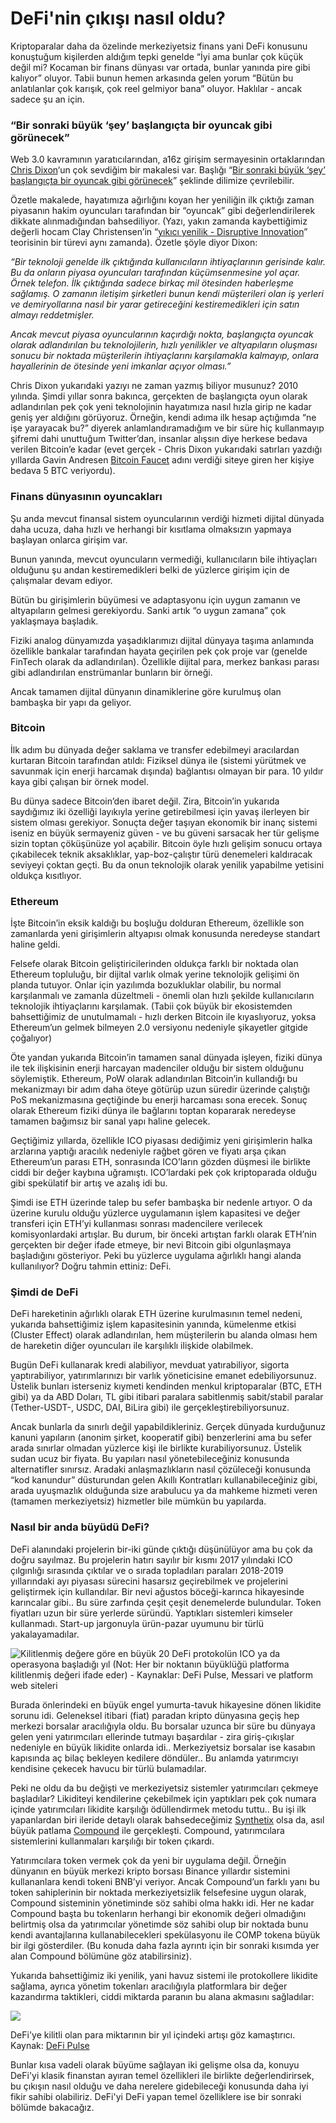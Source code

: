 # DeFi'nin çıkışı nasıl oldu?

Kriptoparalar daha da özelinde merkeziyetsiz finans yani DeFi konusunu konuştuğum kişilerden aldığım tepki genelde “İyi ama bunlar çok küçük değil mi? Kocaman bir finans dünyası var ortada, bunlar yanında pire gibi kalıyor” oluyor. Tabii bunun hemen arkasında gelen yorum “Bütün bu anlatılanlar çok karışık, çok reel gelmiyor bana” oluyor. Haklılar - ancak sadece şu an için.

### “Bir sonraki büyük ‘şey’ başlangıçta bir oyuncak gibi görünecek”

Web 3.0 kavramının yaratıcılarından, a16z girişim sermayesinin ortaklarından [Chris Dixon](https://a16z.com/author/chris-dixon/)‘un çok sevdiğim bir makalesi var. Başlığı “[Bir sonraki büyük ‘şey’ başlangıçta bir oyuncak gibi görünecek](https://cdixon.org/2010/01/03/the-next-big-thing-will-start-out-looking-like-a-toy)” şeklinde dilimize çevrilebilir.

Özetle makalede, hayatımıza ağırlığını koyan her yeniliğin ilk çıktığı zaman piyasanın hakim oyuncuları tarafından bir “oyuncak” gibi değerlendirilerek dikkate alınmadığından bahsediliyor. \(Yazı, yakın zamanda kaybettiğimiz değerli hocam Clay Christensen’in “[yıkıcı yenilik - Disruptive Innovation](https://en.wikipedia.org/wiki/Disruptive_innovation)” teorisinin bir türevi aynı zamanda\). Özetle şöyle diyor Dixon:

_“Bir teknoloji genelde ilk çıktığında kullanıcıların ihtiyaçlarının gerisinde kalır. Bu da onların piyasa oyuncuları tarafından küçümsenmesine yol açar. Örnek telefon. İlk çıktığında sadece birkaç mil ötesinden haberleşme sağlamış. O zamanın iletişim şirketleri bunun kendi müşterileri olan iş yerleri ve demiryollarına nasıl bir yarar getireceğini kestiremedikleri için satın almayı reddetmişler._

_Ancak mevcut piyasa oyuncularının kaçırdığı nokta, başlangıçta oyuncak olarak adlandırılan bu teknolojilerin, hızlı yenilikler ve altyapıların oluşması sonucu bir noktada müşterilerin ihtiyaçlarını karşılamakla kalmayıp, onlara hayallerinin de ötesinde yeni imkanlar açıyor olması.”_

Chris Dixon yukarıdaki yazıyı ne zaman yazmış biliyor musunuz? 2010 yılında. Şimdi yıllar sonra bakınca, gerçekten de başlangıçta oyun olarak adlandırılan pek çok yeni teknolojinin hayatımıza nasıl hızla girip ne kadar geniş yer aldığını görüyoruz. Örneğin, kendi adıma ilk hesap açtığımda “ne işe yarayacak bu?” diyerek anlamlandıramadığım ve bir süre hiç kullanmayıp şifremi dahi unuttuğum Twitter’dan, insanlar alışsın diye herkese bedava verilen Bitcoin’e kadar \(evet gerçek - Chris Dixon yukarıdaki satırları yazdığı yıllarda Gavin Andresen [Bitcoin Faucet](https://en.wikipedia.org/wiki/Bitcoin_faucet) adını verdiği siteye giren her kişiye bedava 5 BTC veriyordu\). 

### Finans dünyasının oyuncakları

Şu anda mevcut finansal sistem oyuncularının verdiği hizmeti dijital dünyada daha ucuza, daha hızlı ve herhangi bir kısıtlama olmaksızın yapmaya başlayan onlarca girişim var.

Bunun yanında, mevcut oyuncuların vermediği, kullanıcıların bile ihtiyaçları olduğunu şu andan kestiremedikleri belki de yüzlerce girişim için de çalışmalar devam ediyor.

Bütün bu girişimlerin büyümesi ve adaptasyonu için uygun zamanın ve altyapıların gelmesi gerekiyordu. Sanki artık “o uygun zamana” çok yaklaşmaya başladık.

Fiziki analog dünyamızda yaşadıklarımızı dijital dünyaya taşıma anlamında özellikle bankalar tarafından hayata geçirilen pek çok proje var \(genelde FinTech olarak da adlandırılan\). Özellikle dijital para, merkez bankası parası gibi adlandırılan enstrümanlar bunların bir örneği.

Ancak tamamen dijital dünyanın dinamiklerine göre kurulmuş olan bambaşka bir yapı da geliyor.

### Bitcoin

İlk adım bu dünyada değer saklama ve transfer edebilmeyi aracılardan kurtaran Bitcoin tarafından atıldı: Fiziksel dünya ile \(sistemi yürütmek ve savunmak için enerji harcamak dışında\) bağlantısı olmayan bir para. 10 yıldır kaya gibi çalışan bir örnek model.

Bu dünya sadece Bitcoin’den ibaret değil. Zira, Bitcoin’in yukarıda saydığımız iki özelliği layıkıyla yerine getirebilmesi için yavaş ilerleyen bir sistem olması gerekiyor. Sonuçta değer taşıyan ekonomik bir inanç sistemi iseniz en büyük sermayeniz güven - ve bu güveni sarsacak her tür gelişme sizin toptan çöküşünüze yol açabilir. Bitcoin öyle hızlı gelişim sonucu ortaya çıkabilecek teknik aksaklıklar, yap-boz-çalıştır türü denemeleri kaldıracak seviyeyi çoktan geçti. Bu da onun teknolojik olarak yenilik yapabilme yetisini oldukça kısıtlıyor.

### Ethereum

İşte Bitcoin’in eksik kaldığı bu boşluğu dolduran Ethereum, özellikle son zamanlarda yeni girişimlerin altyapısı olmak konusunda neredeyse standart haline geldi.

Felsefe olarak Bitcoin geliştiricilerinden oldukça farklı bir noktada olan Ethereum topluluğu, bir dijital varlık olmak yerine teknolojik gelişimi ön planda tutuyor. Onlar için yazılımda bozukluklar olabilir, bu normal karşılanmalı ve zamanla düzeltmeli - önemli olan hızlı şekilde kullanıcıların teknolojik ihtiyaçlarını karşılamak. \(Tabii çok büyük bir ekosistemden bahsettiğimiz de unutulmamalı - hızlı derken Bitcoin ile kıyaslıyoruz, yoksa Ethereum’un gelmek bilmeyen 2.0 versiyonu nedeniyle şikayetler gitgide çoğalıyor\)

Öte yandan yukarıda Bitcoin’in tamamen sanal dünyada işleyen, fiziki dünya ile tek ilişkisinin enerji harcayan madenciler olduğu bir sistem olduğunu söylemiştik. Ethereum, PoW olarak adlandırılan Bitcoin’in kullandığı bu mekanizmayı bir adım daha öteye götürüp uzun süredir üzerinde çalıştığı PoS mekanizmasına geçtiğinde bu enerji harcaması sona erecek. Sonuç olarak Ethereum fiziki dünya ile bağlarını toptan kopararak neredeyse tamamen bağımsız bir sanal yapı haline gelecek.

Geçtiğimiz yıllarda, özellikle ICO piyasası dediğimiz yeni girişimlerin halka arzlarına yaptığı aracılık nedeniyle rağbet gören ve fiyatı arşa çıkan Ethereum’un parası ETH, sonrasında ICO’ların gözden düşmesi ile birlikte ciddi bir değer kaybına uğramıştı. ICO’lardaki pek çok kriptoparada olduğu gibi spekülatif bir artış ve azalış idi bu.

Şimdi ise ETH üzerinde talep bu sefer bambaşka bir nedenle artıyor. O da üzerine kurulu olduğu yüzlerce uygulamanın işlem kapasitesi ve değer transferi için ETH’yi kullanması sonrası madencilere verilecek komisyonlardaki artışlar. Bu durum, bir önceki artıştan farklı olarak ETH’nin gerçekten bir değer ifade etmeye, bir nevi Bitcoin gibi olgunlaşmaya başladığını gösteriyor. Peki bu yüzlerce uygulama ağırlıklı hangi alanda kullanılıyor? Doğru tahmin ettiniz: DeFi. 

### Şimdi de DeFi <a id="&#x15F;imdi-de-defi"></a>

DeFi hareketinin ağırlıklı olarak ETH üzerine kurulmasının temel nedeni, yukarıda bahsettiğimiz işlem kapasitesinin yanında, kümelenme etkisi \(Cluster Effect\) olarak adlandırılan, hem müşterilerin bu alanda olması hem de hareketin diğer oyuncuları ile karşılıklı ilişkide olabilmek.

Bugün DeFi kullanarak kredi alabiliyor, mevduat yatırabiliyor, sigorta yaptırabiliyor, yatırımlarınızı bir varlık yöneticisine emanet edebiliyorsunuz. Üstelik bunları isterseniz kıymeti kendinden menkul kriptoparalar \(BTC, ETH gibi\) ya da ABD Doları, TL gibi itibari paralara sabitlenmiş sabit/stabil paralar \(Tether-USDT-, USDC, DAI, BiLira gibi\) ile gerçekleştirebiliyorsunuz.

Ancak bunlarla da sınırlı değil yapabildikleriniz. Gerçek dünyada kurduğunuz kanuni yapıların \(anonim şirket, kooperatif gibi\) benzerlerini ama bu sefer arada sınırlar olmadan yüzlerce kişi ile birlikte kurabiliyorsunuz. Üstelik sudan ucuz bir fiyata. Bu yapıları nasıl yönetebileceğiniz konusunda alternatifler sınırsız. Aradaki anlaşmazlıkların nasıl çözüleceği konusunda “kod kanundur” düsturundan gelen Akıllı Kontratları kullanabileceğiniz gibi, arada uyuşmazlık olduğunda size arabulucu ya da mahkeme hizmeti veren \(tamamen merkeziyetsiz\) hizmetler bile mümkün bu yapılarda.

### Nasıl bir anda büyüdü DeFi?

DeFi alanındaki projelerin bir-iki günde çıktığı düşünülüyor ama bu çok da doğru sayılmaz. Bu projelerin hatırı sayılır bir kısmı 2017 yılındaki ICO çılgınlığı sırasında çıktılar ve o sırada topladıları paraları 2018-2019 yıllarındaki ayı piyasası sürecini hasarsız geçirebilmek ve projelerini geliştirmek için kullandılar. Bir nevi ağustos böceği-karınca hikayesinde karıncalar gibi.. Bu süre zarfında çeşit çeşit denemelerde bulundular. Token fiyatları uzun bir süre yerlerde süründü. Yaptıkları sistemleri kimseler kullanmadı. Start-up jargonuyla ürün-pazar uyumunu bir türlü yakalayamadılar.

![Kilitlenmi&#x15F; de&#x11F;ere g&#xF6;re en b&#xFC;y&#xFC;k 20 DeFi protokol&#xFC;n ICO ya da operasyona ba&#x15F;lad&#x131;&#x11F;&#x131; y&#x131;l \(Not: Her bir noktan&#x131;n b&#xFC;y&#xFC;kl&#xFC;&#x11F;&#xFC; platforma kilitlenmi&#x15F; de&#x11F;eri ifade eder\) - Kaynaklar: DeFi Pulse, Messari ve platform web siteleri](../.gitbook/assets/ana-defi-protokolleri-kurulus-yillari_v2.jpg)

Burada önlerindeki en büyük engel yumurta-tavuk hikayesine dönen likidite sorunu idi. Geleneksel itibari \(fiat\) paradan kripto dünyasına geçiş hep merkezi borsalar aracılığıyla oldu. Bu borsalar uzunca bir süre bu dünyaya gelen yeni yatırımcıları ellerinde tutmayı başardılar - zira giriş-çıkışlar nedeniyle en büyük likidite onlarda idi.. Merkeziyetsiz borsalar ise kasabın kapısında aç bilaç bekleyen kedilere döndüler.. Bu anlamda yatırımcıyı kendisine çekecek havucu bir türlü bulamadılar.

Peki ne oldu da bu değişti ve merkeziyetsiz sistemler yatırımcıları çekmeye başladılar? Likiditeyi kendilerine çekebilmek için yaptıkları pek çok numara içinde yatırımcıları likidite karşılığı ödüllendirmek metodu tuttu.. Bu işi ilk yapanlardan biri ileride detaylı olarak bahsedeceğimiz  [Synthetix](https://synthetix.io/) olsa da, asıl büyük patlama [Compound](https://compound.finance/) ile gerçekleşti. Compound, yatırımcılara sistemlerini kullanmaları karşılığı bir token çıkardı.

Yatırımcılara token vermek çok da yeni bir uygulama değil. Örneğin dünyanın en büyük merkezi kripto borsası Binance yıllardır sistemini kullananlara kendi tokeni BNB’yi veriyor. Ancak Compound’un farklı yanı bu token sahiplerinin bir noktada merkeziyetsizlik felsefesine uygun olarak, Compound sisteminin yönetiminde söz sahibi olma hakkı idi. Her ne kadar Compound başta bu tokenların herhangi bir ekonomik değeri olmadığını belirtmiş olsa da yatırımcılar yönetimde söz sahibi olup bir noktada bunu kendi avantajlarına kullanabilecekleri spekülasyonu ile COMP tokena büyük bir ilgi gösterdiler. \(Bu konuda daha fazla ayrıntı için bir sonraki kısımda yer alan Compound bölümüne göz atabilirsiniz\). 

Yukarıda bahsettiğimiz iki yenilik, yani havuz sistemi ile protokollere likidite sağlama, ayrıca yönetim tokenları aracılığıyla platformlara bir değer kazandırma taktikleri, ciddi miktarda paranın bu alana akmasını sağladılar: 

![](../.gitbook/assets/defi_pulse_210530.png)

DeFi'ye kilitli olan para miktarının bir yıl içindeki artışı göz kamaştırıcı. Kaynak: [DeFi Pulse](https://defipulse.com/)

Bunlar kısa vadeli olarak büyüme sağlayan iki gelişme olsa da, konuyu DeFi'yi klasik finanstan ayıran temel özellikleri ile birlikte değerlendirirsek, bu çıkışın nasıl olduğu ve daha nerelere gidebileceği konusunda daha iyi fikir sahibi olabiliriz. DeFi'yi DeFi yapan temel özelliklere ise bir sonraki bölümde bakacağız. 

